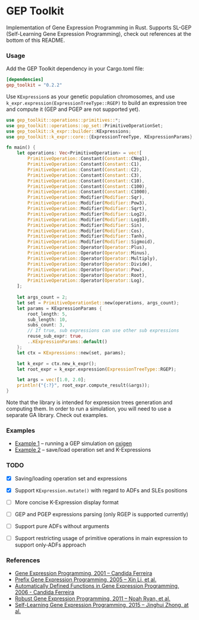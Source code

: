 # GEP Toolkit
Implementation of Gene Expression Programming in Rust. Supports SL-GEP (Self-Learning Gene Expression Programming), check out references at the bottom of this README.

### Usage

Add the GEP Toolkit dependency in your Cargo.toml file:

```toml
[dependencies]
gep_toolkit = "0.2.2"
```

Use `KExpression`s as your genetic population chromosomes, and use `k_expr.expression(ExpressionTreeType::RGEP)` to build an expression tree and compute it (GEP and PGEP are not supported yet). 

```rust
use gep_toolkit::operations::primitives::*;
use gep_toolkit::operations::op_set::PrimitiveOperationSet;
use gep_toolkit::k_expr::builder::KExpressions;
use gep_toolkit::k_expr::core::{ExpressionTreeType, KExpressionParams};

fn main() {
    let operations: Vec<PrimitiveOperation> = vec![
        PrimitiveOperation::Constant(Constant::CNeg1),
        PrimitiveOperation::Constant(Constant::C1),
        PrimitiveOperation::Constant(Constant::C2),
        PrimitiveOperation::Constant(Constant::C3),
        PrimitiveOperation::Constant(Constant::C10),
        PrimitiveOperation::Constant(Constant::C100),
        PrimitiveOperation::Constant(Constant::C1000),
        PrimitiveOperation::Modifier(Modifier::Sqr),
        PrimitiveOperation::Modifier(Modifier::Pow3),
        PrimitiveOperation::Modifier(Modifier::Sqrt),
        PrimitiveOperation::Modifier(Modifier::Log2),
        PrimitiveOperation::Modifier(Modifier::Log10),
        PrimitiveOperation::Modifier(Modifier::Sin),
        PrimitiveOperation::Modifier(Modifier::Cos),
        PrimitiveOperation::Modifier(Modifier::Tanh),
        PrimitiveOperation::Modifier(Modifier::Sigmoid),
        PrimitiveOperation::Operator(Operator::Plus),
        PrimitiveOperation::Operator(Operator::Minus),
        PrimitiveOperation::Operator(Operator::Multiply),
        PrimitiveOperation::Operator(Operator::Divide),
        PrimitiveOperation::Operator(Operator::Pow),
        PrimitiveOperation::Operator(Operator::Root),
        PrimitiveOperation::Operator(Operator::Log),
    ];
    
    let args_count = 2;
    let set = PrimitiveOperationSet::new(operations, args_count);
    let params = KExpressionParams {
        root_length: 5,
        sub_length: 10,
        subs_count: 3,
        // If true, sub expressions can use other sub expressions 
        reuse_sub_expr: true,
        ..KExpressionParams::default()
    };
    let ctx = KExpressions::new(set, params);

    let k_expr = ctx.new_k_expr();
    let root_expr = k_expr.expression(ExpressionTreeType::RGEP);

    let args = vec![1.0, 2.0];
    println!("{:?}", root_expr.compute_result(&args));
}
```

Note that the library is intended for expression trees generation and computing them. In order to run a simulation, you will need to use a separate GA library. Check out examples.

### Examples
* [Example 1](https://github.com/Defake/gep_toolkit/tree/master/examples/oxigen_math_expression/src/main.rs) – running a GEP simulation on [oxigen](https://github.com/Martin1887/oxigen)
* [Example 2](https://github.com/Defake/gep_toolkit/tree/master/examples/saving_loading/src/main.rs) – save/load operation set and K-Expressions

### TODO
- [x] Saving/loading operation set and expressions
- [x] Support `KExpression.mutate()` with regard to ADFs and SLEs positions
- [ ] More concise K-Expression display format
- [ ] GEP and PGEP expressions parsing (only RGEP is supported currently)
- [ ] Support pure ADFs without arguments
- [ ] Support restricting usage of primitive operations in main expression to support only-ADFs approach


### References
* [Gene Expression Programming, 2001 – Candida Ferreira](https://arxiv.org/abs/cs/0102027)
* [Prefix Gene Expression Programming, 2005 – Xin Li, et al.](https://www.cs.uic.edu/~xli1/papers/PGEP_GECCOLateBreaking05_XLi.pdf)
* [Automatically Defined Functions in Gene Expression Programming, 2006 - Candida Ferreira](https://www.semanticscholar.org/paper/Automatically-Defined-Functions-in-Gene-Expression-Ferreira/2f3ccc2ccc2992b07f7fe09948eabb54fbe6e61b)
* [Robust Gene Expression Programming, 2011 – Noah Ryan, et al.](https://www.sciencedirect.com/science/article/pii/S1877050911004972)
* [Self-Learning Gene Expression Programming, 2015 – Jinghui Zhong, at al.](https://www.researchgate.net/publication/276136922_Self-Learning_Gene_Expression_Programming)
